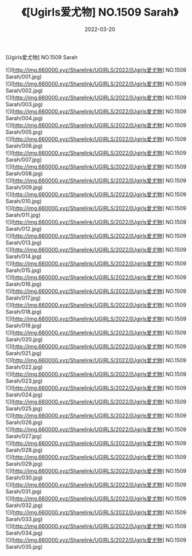 ﻿---
layout: post
title:  《[Ugirls爱尤物] NO.1509 Sarah》
date:   2022-03-20
img: http://img.660000.xyz/Sharelink/UGIRLS/2022/[Ugirls爱尤物] NO.1509 Sarah/000.jpg
categories: [美女, 清纯, 唯美]
---

[Ugirls爱尤物] NO.1509 Sarah

 ![](http://img.660000.xyz/Sharelink/UGIRLS/2022/[Ugirls爱尤物] NO.1509 Sarah/001.jpg) <br>![](http://img.660000.xyz/Sharelink/UGIRLS/2022/[Ugirls爱尤物] NO.1509 Sarah/002.jpg) <br>![](http://img.660000.xyz/Sharelink/UGIRLS/2022/[Ugirls爱尤物] NO.1509 Sarah/003.jpg) <br>![](http://img.660000.xyz/Sharelink/UGIRLS/2022/[Ugirls爱尤物] NO.1509 Sarah/004.jpg) <br>![](http://img.660000.xyz/Sharelink/UGIRLS/2022/[Ugirls爱尤物] NO.1509 Sarah/005.jpg) <br>![](http://img.660000.xyz/Sharelink/UGIRLS/2022/[Ugirls爱尤物] NO.1509 Sarah/006.jpg) <br>![](http://img.660000.xyz/Sharelink/UGIRLS/2022/[Ugirls爱尤物] NO.1509 Sarah/007.jpg) <br>![](http://img.660000.xyz/Sharelink/UGIRLS/2022/[Ugirls爱尤物] NO.1509 Sarah/008.jpg) <br>![](http://img.660000.xyz/Sharelink/UGIRLS/2022/[Ugirls爱尤物] NO.1509 Sarah/009.jpg) <br>![](http://img.660000.xyz/Sharelink/UGIRLS/2022/[Ugirls爱尤物] NO.1509 Sarah/010.jpg) <br>![](http://img.660000.xyz/Sharelink/UGIRLS/2022/[Ugirls爱尤物] NO.1509 Sarah/011.jpg) <br>![](http://img.660000.xyz/Sharelink/UGIRLS/2022/[Ugirls爱尤物] NO.1509 Sarah/012.jpg) <br>![](http://img.660000.xyz/Sharelink/UGIRLS/2022/[Ugirls爱尤物] NO.1509 Sarah/013.jpg) <br>![](http://img.660000.xyz/Sharelink/UGIRLS/2022/[Ugirls爱尤物] NO.1509 Sarah/014.jpg) <br>![](http://img.660000.xyz/Sharelink/UGIRLS/2022/[Ugirls爱尤物] NO.1509 Sarah/015.jpg) <br>![](http://img.660000.xyz/Sharelink/UGIRLS/2022/[Ugirls爱尤物] NO.1509 Sarah/016.jpg) <br>![](http://img.660000.xyz/Sharelink/UGIRLS/2022/[Ugirls爱尤物] NO.1509 Sarah/017.jpg) <br>![](http://img.660000.xyz/Sharelink/UGIRLS/2022/[Ugirls爱尤物] NO.1509 Sarah/018.jpg) <br>![](http://img.660000.xyz/Sharelink/UGIRLS/2022/[Ugirls爱尤物] NO.1509 Sarah/019.jpg) <br>![](http://img.660000.xyz/Sharelink/UGIRLS/2022/[Ugirls爱尤物] NO.1509 Sarah/020.jpg) <br>![](http://img.660000.xyz/Sharelink/UGIRLS/2022/[Ugirls爱尤物] NO.1509 Sarah/021.jpg) <br>![](http://img.660000.xyz/Sharelink/UGIRLS/2022/[Ugirls爱尤物] NO.1509 Sarah/022.jpg) <br>![](http://img.660000.xyz/Sharelink/UGIRLS/2022/[Ugirls爱尤物] NO.1509 Sarah/023.jpg) <br>![](http://img.660000.xyz/Sharelink/UGIRLS/2022/[Ugirls爱尤物] NO.1509 Sarah/024.jpg) <br>![](http://img.660000.xyz/Sharelink/UGIRLS/2022/[Ugirls爱尤物] NO.1509 Sarah/025.jpg) <br>![](http://img.660000.xyz/Sharelink/UGIRLS/2022/[Ugirls爱尤物] NO.1509 Sarah/026.jpg) <br>![](http://img.660000.xyz/Sharelink/UGIRLS/2022/[Ugirls爱尤物] NO.1509 Sarah/027.jpg) <br>![](http://img.660000.xyz/Sharelink/UGIRLS/2022/[Ugirls爱尤物] NO.1509 Sarah/028.jpg) <br>![](http://img.660000.xyz/Sharelink/UGIRLS/2022/[Ugirls爱尤物] NO.1509 Sarah/029.jpg) <br>![](http://img.660000.xyz/Sharelink/UGIRLS/2022/[Ugirls爱尤物] NO.1509 Sarah/030.jpg) <br>![](http://img.660000.xyz/Sharelink/UGIRLS/2022/[Ugirls爱尤物] NO.1509 Sarah/031.jpg) <br>![](http://img.660000.xyz/Sharelink/UGIRLS/2022/[Ugirls爱尤物] NO.1509 Sarah/032.jpg) <br>![](http://img.660000.xyz/Sharelink/UGIRLS/2022/[Ugirls爱尤物] NO.1509 Sarah/033.jpg) <br>![](http://img.660000.xyz/Sharelink/UGIRLS/2022/[Ugirls爱尤物] NO.1509 Sarah/034.jpg) <br>![](http://img.660000.xyz/Sharelink/UGIRLS/2022/[Ugirls爱尤物] NO.1509 Sarah/035.jpg) <br>